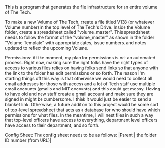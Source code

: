 This is a program that generates the file infrastructure for an entire volume of The Tech.

To make a new Volume of The Tech, create a file titled V138 (or whatever Volume number) in the top level of The Tech's Drive. Inside the Volume folder, create a spreadsheet called "volume_master". This spreadsheet needs to follow the format of the "volume_master" as shown in the folder "Volume Template" with appropriate dates, issue numbers, and notes updated to reflect the upcoming Volume.

Permissions: At the moment, my plan for permissions is not an automated process. Right now, making sure the right folks have the right types of access to various files relies on having folks send links so that anyone with the link to the folder has edit permissions or so forth. The reason I'm starting things off this way is that otherwise we would need to collect all email addresses for those with access and a lot of Tech staff use multiple email accounts (gmails and MIT accounts) and this could get messy. Having to have old and new staff create a gmail account and make sure they are signed in might be cumbersome. I think it would just be easier to send a blanket link. Otherwise, a future addition to this project would be some sort of top-level spreadsheet that acts as a database for who should have which permissions for what files. In the meantime, I will nest files in such a way that top-level officers have access to everything, department level officers have access to their department, and so forth.


Config Sheet:
The config sheet needs to be as follows:
|Parent | the folder ID number (from URL)|